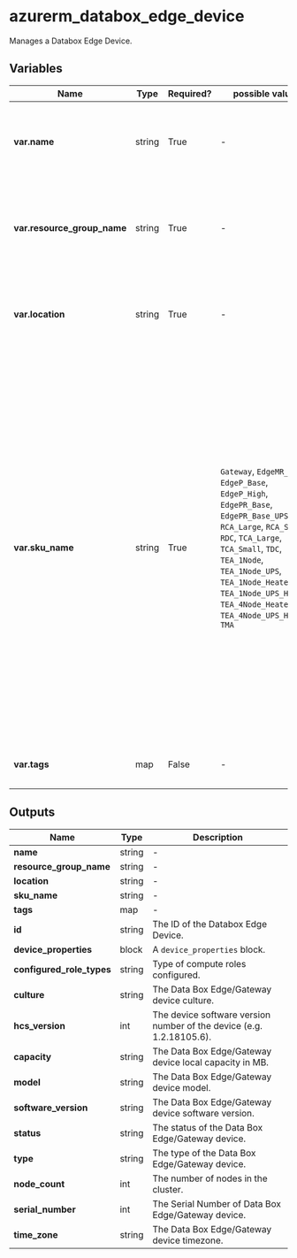 # azurerm_databox_edge_device

Manages a Databox Edge Device.

## Variables

| Name | Type | Required? |  possible values |  Description |
| ---- | ---- | --------- |  ----------- | ----------- |
| **var.name** | string | True | -  |  The name which should be used for this Databox Edge Device. Changing this forces a new Databox Edge Device to be created. | 
| **var.resource_group_name** | string | True | -  |  The name of the Resource Group where the Databox Edge Device should exist. Changing this forces a new Databox Edge Device to be created. | 
| **var.location** | string | True | -  |  The Azure Region where the Databox Edge Device should exist. Changing this forces a new Databox Edge Device to be created. | 
| **var.sku_name** | string | True | `Gateway`, `EdgeMR_Mini`, `EdgeP_Base`, `EdgeP_High`, `EdgePR_Base`, `EdgePR_Base_UPS`, `GPU`, `RCA_Large`, `RCA_Small`, `RDC`, `TCA_Large`, `TCA_Small`, `TDC`, `TEA_1Node`, `TEA_1Node_UPS`, `TEA_1Node_Heater`, `TEA_1Node_UPS_Heater`, `TEA_4Node_Heater`, `TEA_4Node_UPS_Heater`, `TMA`  |  The `sku_name` is comprised of two segments separated by a hyphen (e.g. `TEA_1Node_UPS_Heater-Standard`). The first segment of the `sku_name` defines the `name` of the SKU, possible values are `Gateway`, `EdgeMR_Mini`, `EdgeP_Base`, `EdgeP_High`, `EdgePR_Base`, `EdgePR_Base_UPS`, `GPU`, `RCA_Large`, `RCA_Small`, `RDC`, `TCA_Large`, `TCA_Small`, `TDC`, `TEA_1Node`, `TEA_1Node_UPS`, `TEA_1Node_Heater`, `TEA_1Node_UPS_Heater`, `TEA_4Node_Heater`, `TEA_4Node_UPS_Heater` or `TMA`. The second segment defines the `tier` of the `sku_name`, possible values are `Standard`. For more information see the [product documentation]("https://docs.microsoft.com/dotnet/api/microsoft.azure.management.databoxedge.models.sku?view=azure-dotnet"). Changing this forces a new Databox Edge Device to be created. | 
| **var.tags** | map | False | -  |  A mapping of tags which should be assigned to the Databox Edge Device. | 



## Outputs

| Name | Type | Description |
| ---- | ---- | --------- | 
| **name** | string  | - | 
| **resource_group_name** | string  | - | 
| **location** | string  | - | 
| **sku_name** | string  | - | 
| **tags** | map  | - | 
| **id** | string  | The ID of the Databox Edge Device. | 
| **device_properties** | block  | A `device_properties` block. | 
| **configured_role_types** | string  | Type of compute roles configured. | 
| **culture** | string  | The Data Box Edge/Gateway device culture. | 
| **hcs_version** | int  | The device software version number of the device (e.g. 1.2.18105.6). | 
| **capacity** | string  | The Data Box Edge/Gateway device local capacity in MB. | 
| **model** | string  | The Data Box Edge/Gateway device model. | 
| **software_version** | string  | The Data Box Edge/Gateway device software version. | 
| **status** | string  | The status of the Data Box Edge/Gateway device. | 
| **type** | string  | The type of the Data Box Edge/Gateway device. | 
| **node_count** | int  | The number of nodes in the cluster. | 
| **serial_number** | int  | The Serial Number of Data Box Edge/Gateway device. | 
| **time_zone** | string  | The Data Box Edge/Gateway device timezone. | 